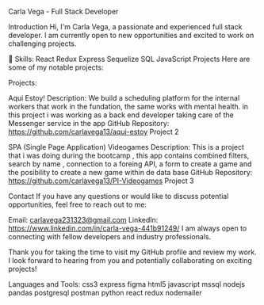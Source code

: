 
Carla Vega - Full Stack Developer


Introduction
Hi, I'm Carla Vega, a passionate and experienced full stack developer. I am currently open to new opportunities and excited to work on challenging projects.

🔭 Skills:
React
Redux
Express
Sequelize
SQL
JavaScript
Projects
Here are some of my notable projects:

Projects:

Aqui Estoy!
Description: We build a scheduling platform for the internal workers that work in the fundation, the same works with mental health.
in this project i was working as a back end developer taking care of the Messenger service in the app 
GitHub Repository: https://github.com/carlavega13/aqui-estoy
Project 2

SPA (Single Page Application) Videogames
Description: This is a project that i was doing during the bootcamp , this app contains combined filters, search by name , connection to a foreing API,
a form to create a game and the posibility to create a new game within de data base 
GitHub Repository: https://github.com/carlavega13/PI-Videogames
Project 3

Contact
If you have any questions or would like to discuss potential opportunities, feel free to reach out to me:

Email: carlavega231323@gmail.com
LinkedIn: https://www.linkedin.com/in/carla-vega-441b91249/
I am always open to connecting with fellow developers and industry professionals.


Thank you for taking the time to visit my GitHub profile and review my work. I look forward to hearing from you and potentially collaborating on exciting projects!

Languages and Tools:
css3 express figma html5 javascript mssql nodejs pandas postgresql postman python react redux nodemailer
<!--
**carlavega13/carlavega13** is a ✨ _special_ ✨ repository because its `README.md` (this file) appears on your GitHub profile.

Here are some ideas to get you started:

- 🔭 I’m currently working on ...
- 🌱 I’m currently learning ...
- 👯 I’m looking to collaborate on ...
- 🤔 I’m looking for help with ...
- 💬 Ask me about ...
- 📫 How to reach me: ...
- 😄 Pronouns: ...
- ⚡ Fun fact: ...
-->
